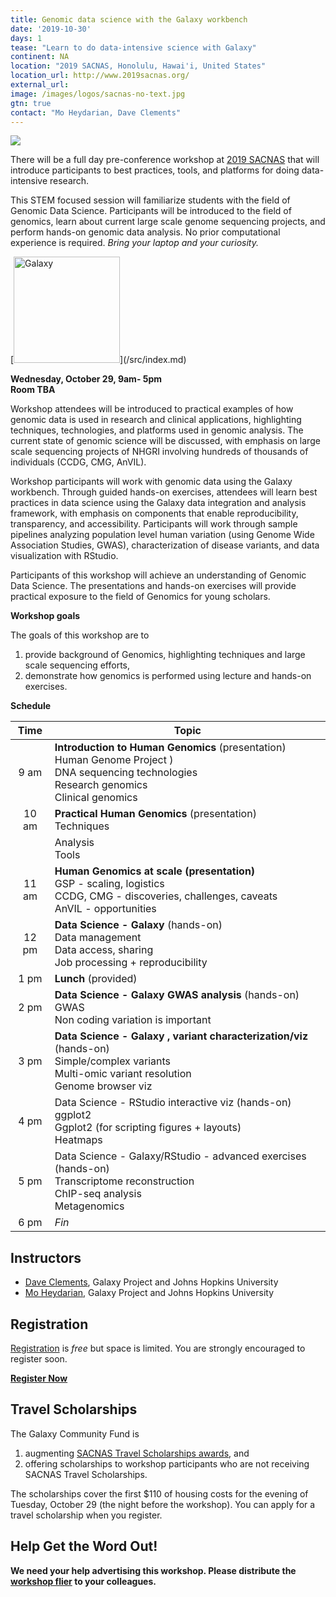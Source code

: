 ```yaml
---
title: Genomic data science with the Galaxy workbench
date: '2019-10-30'
days: 1
tease: "Learn to do data-intensive science with Galaxy"
continent: NA
location: "2019 SACNAS, Honolulu, Hawai'i, United States" 
location_url: http://www.2019sacnas.org/
external_url: 
image: /images/logos/sacnas-no-text.jpg
gtn: true
contact: "Mo Heydarian, Dave Clements"
---
```


[<img class="float-right" src="/src/events/2019-sacnas/sacnas-2019-flier-thumb.png" />](https://depot.galaxyproject.org/hub/attachments/events/2019-sacnas/2019-sacnas-flier.pdf)

There will be a full day pre-conference workshop at [2019 SACNAS](http://www.2019sacnas.org/) that will introduce participants to best practices, tools, and platforms for doing data-intensive research.

This STEM focused session will familiarize students with the field of Genomic Data Science. Participants will be introduced to the field of genomics, learn about current large scale genome sequencing projects, and perform hands-on genomic data analysis.  No prior computational experience is required.  *Bring your laptop and your curiosity.*


<div class="right">
[<img src="/src/images/galaxy-logos/galaxy_project_logo_blue.png" alt="Galaxy" width="170" />](/src/index.md)<br />
</div>

**Wednesday, October 29, 9am- 5pm**<br />
**Room TBA**

Workshop attendees will be introduced to practical examples of how genomic data is used in research and clinical applications, highlighting techniques, technologies, and platforms used in genomic analysis. The current state of genomic science will be discussed, with emphasis on large scale sequencing projects of NHGRI involving hundreds of thousands of individuals (CCDG, CMG, AnVIL). 

Workshop participants will work with genomic data using the Galaxy workbench. Through guided hands-on exercises, attendees will learn best practices in data science using the Galaxy data integration and analysis framework, with emphasis on components that enable reproducibility, transparency, and accessibility. Participants will work through sample pipelines analyzing population level human variation (using Genome Wide Association Studies, GWAS), characterization of disease variants, and data visualization with RStudio.

Participants of this workshop will achieve an understanding of Genomic Data Science. The presentations and hands-on exercises will provide practical exposure to the field of Genomics for young scholars. 

**Workshop goals**

The goals of this workshop are to

1. provide background of Genomics, highlighting techniques and large scale sequencing efforts,
2. demonstrate how genomics is performed using lecture and hands-on exercises.

**Schedule**

| Time | Topic |
|:----:| ----- |
| 9 am | **Introduction to Human Genomics** (presentation) <br /> Human Genome Project ) <br /> DNA sequencing technologies <br /> Research genomics <br /> Clinical genomics |
| 10 am | **Practical Human Genomics** (presentation) <br /> Techniques | 
|          | Analysis <br /> Tools |
| 11 am | **Human Genomics at scale (presentation)** <br /> GSP - scaling, logistics <br /> CCDG, CMG - discoveries, challenges, caveats <br /> AnVIL - opportunities |
| 12 pm | **Data Science - Galaxy** (hands-on) <br /> Data management <br /> Data access, sharing <br /> Job processing + reproducibility |
| 1 pm | **Lunch** (provided)
| 2 pm | **Data Science - Galaxy GWAS analysis** (hands-on) <br /> GWAS <br /> Non coding variation is important |
| 3 pm | **Data Science - Galaxy , variant characterization/viz** (hands-on) <br /> Simple/complex variants <br /> Multi-omic variant resolution <br /> Genome browser viz  |
| 4 pm | Data Science - RStudio interactive viz (hands-on) <br /> ggplot2 <br /> Ggplot2 (for scripting figures + layouts) <br /> Heatmaps |
| 5 pm | Data Science - Galaxy/RStudio - advanced exercises (hands-on) <br /> Transcriptome reconstruction <br /> ChIP-seq analysis <br /> Metagenomics |
| 6 pm | *Fin* |

## Instructors

- [Dave Clements](/src/people/dave-clements/index.md), Galaxy Project and Johns Hopkins University
- [Mo Heydarian](/src/people/mo-heydarian.index.md), Galaxy Project and Johns Hopkins University

## Registration

[Registration](https://sacnas-genomic-2019.eventbrite.com/) is *free* but space is limited.  You are strongly encouraged to register soon.

**[Register Now](https://sacnas-genomic-2019.eventbrite.com/)**

## Travel Scholarships

The Galaxy Community Fund is

1. augmenting [SACNAS Travel Scholarships awards](https://www.2019sacnas.org/travel-scholarships/), and
2. offering scholarships to workshop participants who are not receiving SACNAS Travel Scholarships.

The scholarships cover the first $110 of housing costs for the evening of Tuesday, October 29 (the night before the workshop).  You can apply for a travel scholarship when you register.


## Help Get the Word Out!

**We need your help advertising this workshop.  Please distribute the [workshop flier](https://depot.galaxyproject.org/hub/attachments/events/2019-sacnas/2019-sacnas-flier.pdf) to your colleagues.**
